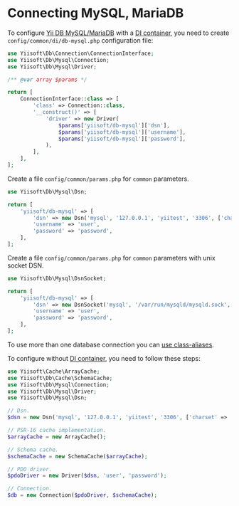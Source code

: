 # Connecting MySQL, MariaDB

To configure [Yii DB MySQL/MariaDB](https://github.com/yiisoft/db-mysql) with
a [DI container](https://github.com/yiisoft/di), you need to create `config/common/di/db-mysql.php` configuration file:

```php
use Yiisoft\Db\Connection\ConnectionInterface;
use Yiisoft\Db\Mysql\Connection;
use Yiisoft\Db\Mysql\Driver;

/** @var array $params */

return [
    ConnectionInterface::class => [
        'class' => Connection::class,
        '__construct()' => [
            'driver' => new Driver(
                $params['yiisoft/db-mysql']['dsn'],
                $params['yiisoft/db-mysql']['username'],
                $params['yiisoft/db-mysql']['password'],
            ),
        ],
    ],
];
```

Create a file `config/common/params.php` for `common` parameters.

```php
use Yiisoft\Db\Mysql\Dsn;

return [
    'yiisoft/db-mysql' => [
        'dsn' => new Dsn('mysql', '127.0.0.1', 'yiitest', '3306', ['charset' => 'utf8mb4']),
        'username' => 'user',
        'password' => 'password',
    ],
];
```

Create a file `config/common/params.php` for `common` parameters with unix socket DSN.

```php
use Yiisoft\Db\Mysql\DsnSocket;

return [
    'yiisoft/db-mysql' => [
        'dsn' => new DsnSocket('mysql', '/var/run/mysqld/mysqld.sock', 'yiitest'),
        'username' => 'user',
        'password' => 'password',
    ],
];
```

To use more than one database connection you can
[use class-aliases](https://github.com/yiisoft/di#using-class-aliases-for-specific-configuration).

To configure without [DI container](https://github.com/yiisoft/di), you need to follow these steps:

```php
use Yiisoft\Cache\ArrayCache;
use Yiisoft\Db\Cache\SchemaCache;
use Yiisoft\Db\Mysql\Connection;
use Yiisoft\Db\Mysql\Driver;
use Yiisoft\Db\Mysql\Dsn;

// Dsn.
$dsn = new Dsn('mysql', '127.0.0.1', 'yiitest', '3306', ['charset' => 'utf8mb4']);

// PSR-16 cache implementation.
$arrayCache = new ArrayCache();

// Schema cache.
$schemaCache = new SchemaCache($arrayCache);

// PDO driver.
$pdoDriver = new Driver($dsn, 'user', 'password'); 

// Connection.
$db = new Connection($pdoDriver, $schemaCache);
```
